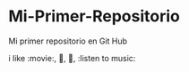 # Mi-Primer-Repositorio

Mi primer repositorio en Git Hub 

i like :movie:, :pizza:, :book:, :listen to music:

